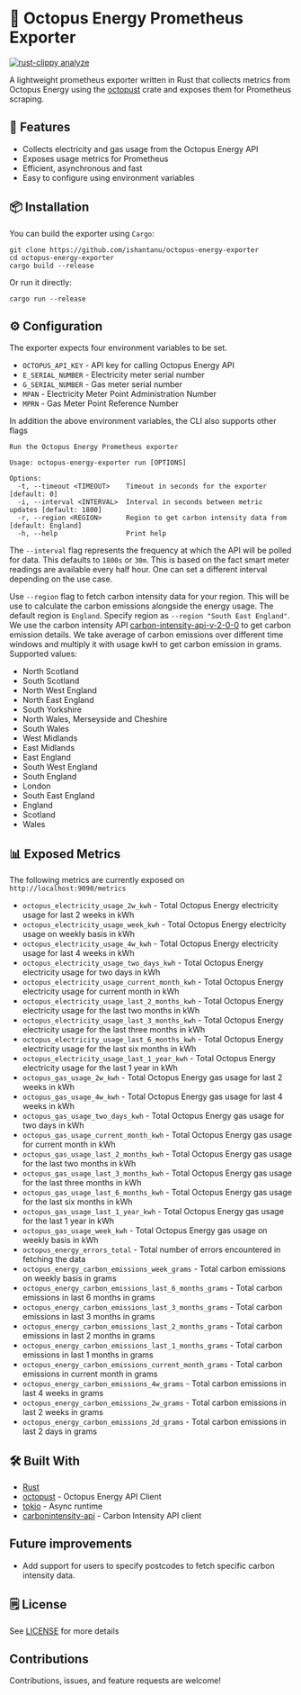 # 🐙 Octopus Energy Prometheus Exporter

[![rust-clippy analyze](https://github.com/ishantanu/octopus-energy-exporter/actions/workflows/rust_clippy.yml/badge.svg)](https://github.com/ishantanu/octopus-energy-exporter/actions/workflows/rust_clippy.yml)

A lightweight prometheus exporter written in Rust that collects metrics from Octopus Energy using the [octopust](https://github.com/ishantanu/octopust) crate and exposes them for Prometheus scraping.

## 🚀 Features
* Collects electricity and gas usage from the Octopus Energy API
* Exposes usage metrics for Prometheus
* Efficient, asynchronous and fast
* Easy to configure using environment variables

## 📦 Installation
You can build the exporter using `Cargo`:

```
git clone https://github.com/ishantanu/octopus-energy-exporter
cd octopus-energy-exporter
cargo build --release
```

Or run it directly:
```
cargo run --release
```

## ⚙️ Configuration
The exporter expects four environment variables to be set.
* `OCTOPUS_API_KEY` - API key for calling Octopus Energy API
* `E_SERIAL_NUMBER` - Electricity meter serial number
* `G_SERIAL_NUMBER` - Gas meter serial number
* `MPAN` - Electricity Meter Point Administration Number
* `MPRN` - Gas Meter Point Reference Number

In addition the above environment variables, the CLI also supports other flags
```
Run the Octopus Energy Prometheus exporter

Usage: octopus-energy-exporter run [OPTIONS]

Options:
  -t, --timeout <TIMEOUT>    Timeout in seconds for the exporter [default: 0]
  -i, --interval <INTERVAL>  Interval in seconds between metric updates [default: 1800]
  -r, --region <REGION>      Region to get carbon intensity data from [default: England]
  -h, --help                 Print help
```

The `--interval` flag represents the frequency at which the API will be polled for data. This defaults to `1800s` or `30m`. This is based on the fact smart meter readings are available every half hour. One can set a different interval depending on the use case.

Use `--region` flag to fetch carbon intensity data for your region. This will be use to calculate the carbon emissions alongside the energy usage. The default region is `England`. Specify region as `--region "South East England"`. We use the carbon intensity API [carbon-intensity-api-v-2-0-0](https://carbon-intensity.github.io/api-definitions/?http#carbon-intensity-api-v2-0-0) to get carbon emission details. We take average of carbon emissions over different time windows and multiply it with usage kwH to get carbon emission in grams. Supported values:

 * North Scotland
 * South Scotland
 * North West England
 * North East England
 * South Yorkshire
 * North Wales, Merseyside and Cheshire
 * South Wales
 * West Midlands
 * East Midlands
 * East England
 * South West England
 * South England
 * London
 * South East England
 * England
 * Scotland
 * Wales

## 📊 Exposed Metrics
The following metrics are currently exposed on `http://localhost:9090/metrics`
* `octopus_electricity_usage_2w_kwh` - Total Octopus Energy electricity usage for last 2 weeks in kWh
* `octopus_electricity_usage_week_kwh` - Total Octopus Energy electricity usage on weekly basis in kWh
* `octopus_electricity_usage_4w_kwh` - Total Octopus Energy electricity usage for last 4 weeks in kWh
* `octopus_electricity_usage_two_days_kwh` - Total Octopus Energy electricity usage for two days in kWh
* `octopus_electricity_usage_current_month_kwh` - Total Octopus Energy electricity usage for current month in kWh
* `octopus_electricity_usage_last_2_months_kwh` - Total Octopus Energy electricity usage for the last two months in kWh
* `octopus_electricity_usage_last_3_months_kwh` - Total Octopus Energy electricity usage for the last three months in kWh
* `octopus_electricity_usage_last_6_months_kwh` - Total Octopus Energy electricity usage for the last six months in kWh
* `octopus_electricity_usage_last_1_year_kwh` - Total Octopus Energy electricity usage for the last 1 year in kWh
* `octopus_gas_usage_2w_kwh` - Total Octopus Energy gas usage for last 2 weeks in kWh
* `octopus_gas_usage_4w_kwh` - Total Octopus Energy gas usage for last 4 weeks in kWh
* `octopus_gas_usage_two_days_kwh` - Total Octopus Energy gas usage for two days in kWh
* `octopus_gas_usage_current_month_kwh` - Total Octopus Energy gas usage for current month in kWh
* `octopus_gas_usage_last_2_months_kwh` - Total Octopus Energy gas usage for the last two months in kWh
* `octopus_gas_usage_last_3_months_kwh` - Total Octopus Energy gas usage for the last three months in kWh
* `octopus_gas_usage_last_6_months_kwh` - Total Octopus Energy gas usage for the last six months in kWh
* `octopus_gas_usage_last_1_year_kwh` - Total Octopus Energy gas usage for the last 1 year in kWh
* `octopus_gas_usage_week_kwh` - Total Octopus Energy gas usage on weekly basis in kWh
* `octopus_energy_errors_total` - Total number of errors encountered in fetching the data
* `octopus_energy_carbon_emissions_week_grams` - Total carbon emissions on weekly basis in grams
* `octopus_energy_carbon_emissions_last_6_months_grams` - Total carbon emissions in last 6 months in grams
* `octopus_energy_carbon_emissions_last_3_months_grams` - Total carbon emissions in last 3 months in grams
* `octopus_energy_carbon_emissions_last_2_months_grams` - Total carbon emissions in last 2 months in grams
* `octopus_energy_carbon_emissions_last_1_months_grams` - Total carbon emissions in last 1 months in grams
* `octopus_energy_carbon_emissions_current_month_grams` - Total carbon emissions in current month in grams
* `octopus_energy_carbon_emissions_4w_grams` - Total carbon emissions in last 4 weeks in grams
* `octopus_energy_carbon_emissions_2w_grams` - Total carbon emissions in last 2 weeks in grams
* `octopus_energy_carbon_emissions_2d_grams` - Total carbon emissions in last 2 days in grams

## 🛠️ Built With
* [Rust](https://www.rust-lang.org/)
* [octopust](https://github.com/ishantanu/octopust) - Octopus Energy API Client
* [tokio](https://tokio.rs/) - Async runtime
* [carbonintensity-api](https://github.com/jnioche/carbonintensity-api) - Carbon Intensity API client

## Future improvements
* Add support for users to specify postcodes to fetch specific carbon intensity data.

## 🗒️ License

See [LICENSE](./LICENSE) for more details

## Contributions

Contributions, issues, and feature requests are welcome!